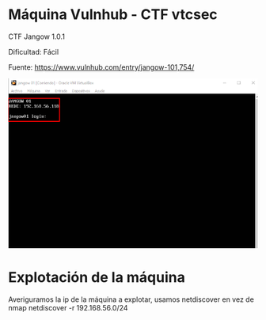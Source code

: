 # Máquina Vulnhub - CTF vtcsec
CTF Jangow 1.0.1

Dificultad:  Fácil

Fuente: https://www.vulnhub.com/entry/jangow-101,754/

<img src="https://github.com/aguayro/ciberseguridad/blob/c4b3272b17b47d3404736edbb2f3e540a89730be/pentesting/vulnhub/jangow-1.0.1/img/jangow-01.png"></img>

# Explotación de la máquina
Averiguramos la ip de la máquina a explotar, usamos netdiscover en vez de nmap
netdiscover -r 192.168.56.0/24

